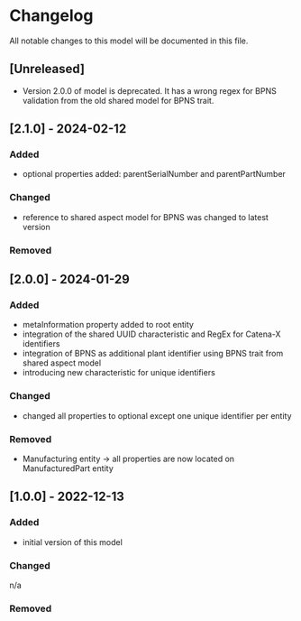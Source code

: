 # Changelog
All notable changes to this model will be documented in this file.

## [Unreleased]
- Version 2.0.0 of model is deprecated. It has a wrong regex for BPNS validation from the old shared model for BPNS trait.

## [2.1.0] - 2024-02-12
### Added
- optional properties added: parentSerialNumber and parentPartNumber

### Changed
- reference to shared aspect model for BPNS was changed to latest version

### Removed

## [2.0.0] - 2024-01-29
### Added
- metaInformation property added to root entity
- integration of the shared UUID characteristic and RegEx for Catena-X identifiers
- integration of BPNS as additional plant identifier using BPNS trait from shared aspect model
- introducing new characteristic for unique identifiers

### Changed
- changed all properties to optional except one unique identifier per entity

### Removed
- Manufacturing entity -> all properties are now located on ManufacturedPart entity

## [1.0.0] - 2022-12-13
### Added
- initial version of this model

### Changed
n/a

### Removed


